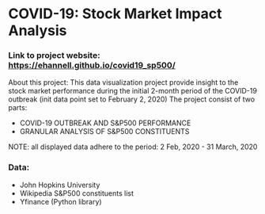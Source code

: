 
# COVID-19: Stock Market Impact Analysis

### Link to project website: https://ehannell.github.io/covid19_sp500/

About this project:
This data visualization project provide insight to the stock market performance during the
initial 2-month period of the COVID-19 outbreak (init data point set to February 2, 2020)
The project consist of two parts:

- COVID-19 OUTBREAK AND S&P500 PERFORMANCE
- GRANULAR ANALYSIS OF S&P500 CONSTITUENTS

NOTE: all displayed data adhere to the period: 2 Feb, 2020 - 31 March, 2020

### Data:
- John Hopkins University
- Wikipedia S&P500 constituents list
- Yfinance (Python library)
